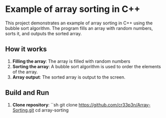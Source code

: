 # Example of array sorting in C++

This project demonstrates an example of array sorting in C++ using the bubble sort algorithm. The program fills an array with random numbers, sorts it, and outputs the sorted array.

## How it works

1. **Filling the array**: The array is filled with random numbers
2. **Sorting the array**: A bubble sort algorithm is used to order the elements of the array.
3. **Array output**: The sorted array is output to the screen.

## Build and Run

1. **Clone repository**:
   ``sh
   git clone https://github.com/cr33p3n/Array-Sorting.git
   cd array-sorting
